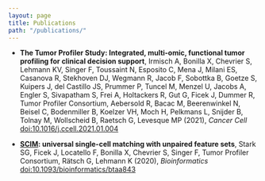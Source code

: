 ```yaml
---
layout: page
title: Publications
path: "/publications/"
---
```


<!-- Please add publications in the same format and including all components as the exisiting // add the newest on top -->

* **The Tumor Profiler Study: Integrated, multi-​omic, functional tumor profiling for clinical decision support**, Irmisch A, Bonilla X, Chevrier S, Lehmann KV, Singer F, Toussaint N, Esposito C, Mena J, Milani ES, Casanova R, Stekhoven DJ, Wegmann R, Jacob F, Sobottka B, Goetze S, Kuipers J, del Castillo JS, Prummer P, Tuncel M, Menzel U, Jacobs A, Engler S, Sivapatham S, Frei A, Holtackers R, Gut G, Ficek J, Dummer R, Tumor Profiler Consortium, Aebersold R, Bacac M, Beerenwinkel N, Beisel C, Bodenmiller B, Koelzer VH, Moch H, Pelkmans L, Snijder B, Tolnay M, Wollscheid B, Raetsch G, Levesque MP (2021), _Cancer Cell_ [doi:10.1016/j.ccell.2021.01.004](https://doi.org/10.1016/j.ccell.2021.01.004)

* **[SCIM](/tu-pro_website/publications/scim/): universal single-cell matching with unpaired feature sets**, Stark SG, Ficek J, Locatello F, Bonilla X, Chevrier S, Singer F, Tumor Profiler Consortium, Rätsch G,  Lehmann K (2020), _Bioinformatics_ [doi:10.1093/bioinformatics/btaa843](https://doi.org/10.1093/bioinformatics/btaa843)